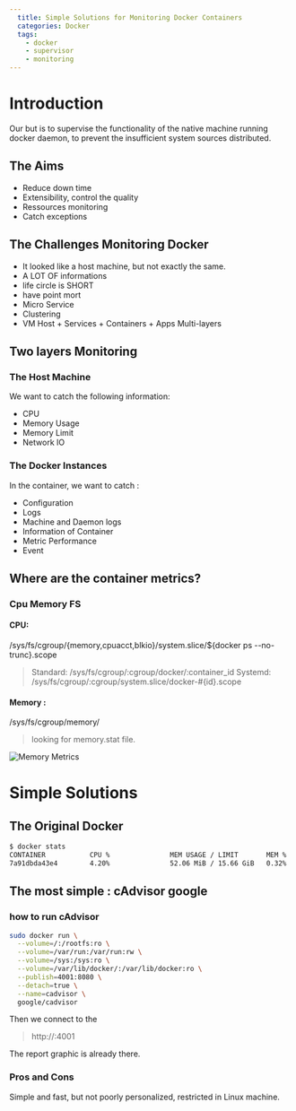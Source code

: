 ```yaml
---
  title: Simple Solutions for Monitoring Docker Containers
  categories: Docker
  tags:
    - docker
    - supervisor
    - monitoring
---
```



# Introduction

Our but is to supervise the functionality of the native machine running docker daemon, to prevent the insufficient system sources distributed.

## The Aims

- Reduce down time
- Extensibility, control the quality
- Ressources monitoring
- Catch exceptions

## The Challenges Monitoring Docker

- It looked like a host machine, but not exactly the same.
- A LOT OF informations
- life circle is SHORT
- have point mort
- Micro Service
- Clustering
- VM Host + Services + Containers + Apps Multi-layers

## Two layers Monitoring

### The Host Machine

We want to catch the following information:

- CPU
- Memory Usage
- Memory Limit
- Network IO


### The Docker Instances

In the container, we want to catch :

- Configuration
- Logs
- Machine and Daemon logs
- Information of Container
- Metric Performance
- Event

## Where are the container metrics?

### Cpu Memory FS

#### CPU:

/sys/fs/cgroup/{memory,cpuacct,blkio}/system.slice/${docker ps --no-trunc}.scope
> Standard: /sys/fs/cgroup/:cgroup/docker/:container_id
> Systemd:  /sys/fs/cgroup/:cgroup/system.slice/docker-#{id}.scope

#### Memory :

/sys/fs/cgroup/memory/

> looking for memory.stat file.

![Memory Metrics](/uploads/0001-1.png)

# Simple Solutions

## The Original Docker

~~~bash
$ docker stats
CONTAINER           CPU %               MEM USAGE / LIMIT       MEM %               NET I/O             BLOCK I/O           PIDS
7a91dbda43e4        4.20%               52.06 MiB / 15.66 GiB   0.32%               70.7 MB / 3.47 GB   352 kB / 0 B        17
~~~

## The most simple : cAdvisor google


### how to run cAdvisor

~~~bash
sudo docker run \
  --volume=/:/rootfs:ro \
  --volume=/var/run:/var/run:rw \
  --volume=/sys:/sys:ro \
  --volume=/var/lib/docker/:/var/lib/docker:ro \
  --publish=4001:8080 \
  --detach=true \
  --name=cadvisor \
  google/cadvisor
~~~

Then we connect to the

> http://<ip host>:4001

The report graphic is already there.

### Pros and Cons

Simple and fast, but not poorly personalized, restricted in Linux machine.
